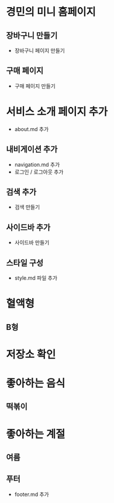 # 경민의 미니 홈페이지

## 장바구니 만들기

- 장바구니 페이지 만들기

## 구매 페이지

- 구매 페이지 만들기

# 서비스 소개 페이지 추가

- about.md 추가

## 내비게이션 추가

- navigation.md 추가
- 로그인 / 로그아웃 추가

## 검색 추가

- 검색 만들기

## 사이드바 추가

- 사이드바 만들기

## 스타일 구성

- style.md 파일 추가

# 혈액형

## B형

# 저장소 확인

# 좋아하는 음식

## 떡볶이

# 좋아하는 계절

## 여름

## 푸터

- footer.md 추가
